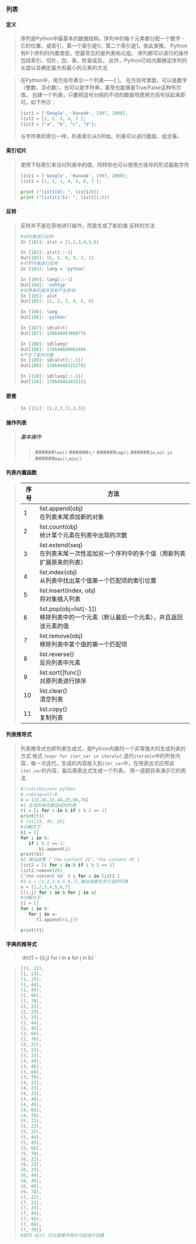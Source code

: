 ### 列表
#### 定义
> 序列是Python中最基本的数据结构。序列中的每个元素都分配一个数字 - 它的位置，或索引，第一个索引是0，第二个索引是1，依此类推。
Python有6个序列的内置类型，但最常见的是列表和元组。
序列都可以进行的操作包括索引，切片，加，乘，检查成员。
此外，Python已经内置确定序列的长度以及确定最大和最小的元素的方法

>在Python中，用方括号表示一个列表——[ ]。
>在方括号里面，可以是数字（整数、浮点数），也可以是字符串，甚至也能够是True/False这种布尔值。
>创建一个列表，只要把逗号分隔的不同的数据项使用方括号括起来即可。如下所示：
>```python
>list1 = ['Google', 'Runoob', 1997, 2000];
>list2 = [1, 2, 3, 4, 5 ];
>list3 = ["a", "b", "c", "d"];
>```
>与字符串的索引一样，列表索引从0开始。列表可以进行截取、组合等。

#### 索引切片
>使用下标索引来访问列表中的值，同样你也可以使用方括号的形式截取字符
>```python
>list1 = ['Google', 'Runoob', 1997, 2000];
>list2 = [1, 2, 3, 4, 5, 6, 7 ];
>
>print ("list1[0]: ", list1[0])
>print ("list2[1:5]: ", list2[1:5])
>```



#### 反转
>反转并不是在原地进行操作，而是生成了新的值
>反转的方法
>```python
>#对列表进行反转
>In [101]: alst = [1,2,3,4,5,6]
>
>In [102]: alst[::-1]
>Out[102]: [6, 5, 4, 3, 2, 1]
>#对字符串进行反转
>In [103]: lang = 'python'
>
>In [104]: lang[::-1]
>Out[104]: 'nohtyp'
>#对原来的值并没有产生影响
>In [105]: alst
>Out[105]: [1, 2, 3, 4, 5, 6]
>
>In [106]: lang
>Out[106]: 'python'
>
>In [107]: id(alst)
>Out[107]: 139648463800776
>
>In [108]: id(lang)
>Out[108]: 139648608062408
>#产生了新的对象
>In [109]: id(alst[::-1])
>Out[109]: 139648463222792
>
>In [110]: id(lang[::-1])
>Out[110]: 139648462032152
>```

#### 嵌套
>```python
>In [111]: [1,2,3,[1,2,3]]
>```


#### 操作列表
>##### 基本操作
>>######`len()`
>>######`+`,`*`
>>######`cmp()`
>>######`in`,`not in`
>>######`max()`,`min()`



#### 列表内置函数
>|序号	|方法|
>|-----|----|
>|1	|list.append(obj)<br>在列表末尾添加新的对象|
>|2	|list.count(obj)<br>统计某个元素在列表中出现的次数 |
>|3	|list.extend(seq)<br>在列表末尾一次性追加另一个序列中的多个值（用新列表扩展原来的列表）|
>|4	|list.index(obj)<br>从列表中找出某个值第一个匹配项的索引位置|
>|5	|list.insert(index, obj)<br>将对象插入列表
>|6	|list.pop(obj=list[-1])<br>移除列表中的一个元素（默认最后一个元素），并且返回该元素的值|
>|7	|list.remove(obj)<br>移除列表中某个值的第一个匹配项|
>|8	|list.reverse()<br>反向列表中元素
>|9	|list.sort([func])<br>对原列表进行排序
>|10 |	list.clear()<br>清空列表|
>|11	|list.copy()<br>复制列表



#### 列表推导式
> 列表推导式也即列表生成式，是Python内置的一个非常强大的生成列表的方式
> 格式
> `[expr for iter_var in iterale]`
> 迭代`iterable`中的所有内容，每一次迭代，生成的内容放入到`iter_var`中，在用表达式应用该`iter_var`的内容，最后用表达式生成一个列表。
>用一道题目来演示它的用法
>```python
>#!/usr/bin/env python
># coding=utf-8
>b = [23,45,22,44,25,66,78]
>#1.生成所有奇数组成的列表
>t1 = [i for i in b if i % 2 == 1]
>print(t1)
># t1=[23, 45, 25]
>#分解式子
>b1 = []
>for i in b:
>    if i % 2 == 1:
>        b1.append(i)
>print(b1)
>#2.输出结果 ['the content 23','the content 45']
>list2 = [i for i in b if i % 2 == 1]
>list2.remove(25)
>['the content %d' % i for i in list2 ]
>#3.a = [1,2,3,4,5,6,7],输出结果包含元祖的列表
>a = [1,2,3,4,5,6,7]
>[(i,j) for i in b for j in a]
>#分解式子
>t1 = []
>for i in b:
>    for j in a:
>       t1.append((i,j))
>
>print(t1)
>
#### 字典的推导式
>`dict1 = {(i,j) for i in a for j in b}``

>```python
>{(1, 22),
> (1, 23),
> (1, 25),
> (1, 44),
> (1, 45),
> (1, 66),
> (1, 78),
> (2, 22),
> (2, 23),
> (2, 25),
> (2, 44),
> (2, 45),
> (2, 66),
> (2, 78),
> (3, 22),
> (3, 23),
> (3, 25),
> (3, 44),
> (3, 45),
> (3, 66),
> (3, 78),
> (4, 22),
> (4, 23),
> (4, 25),
> (4, 44),
> (4, 45),
> (4, 66),
> (4, 78),
> (5, 22),
> (5, 23),
> (5, 25),
> (5, 44),
> (5, 45),
> (5, 66),
> (5, 78),
> (6, 22),
> (6, 23),
> (6, 25),
> (6, 44),
> (6, 45),
> (6, 66),
> (6, 78),
> (7, 22),
> (7, 23),
> (7, 25),
> (7, 44),
> (7, 45),
> (7, 66),
> (7, 78)}
>#因为 dict 可以直接作用与元祖进行创建
>```
